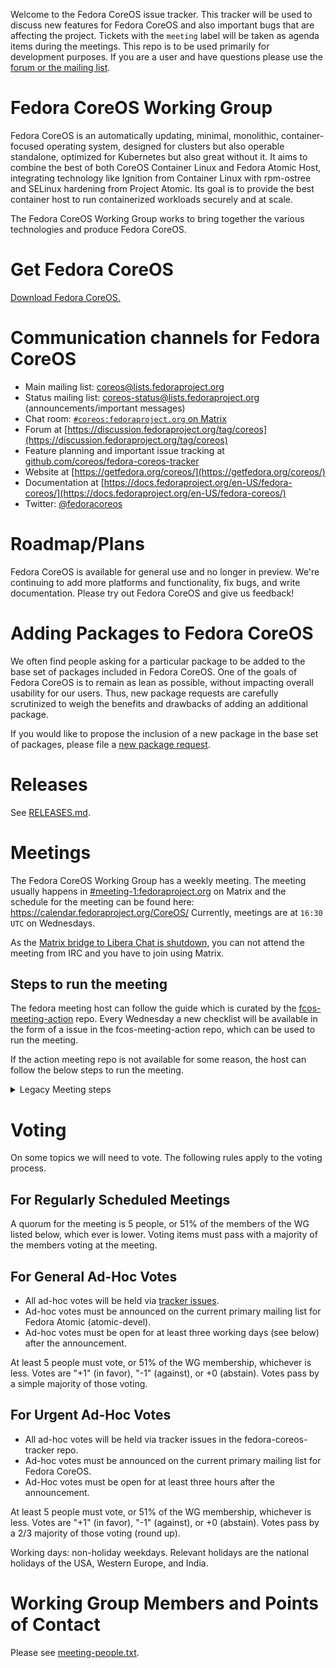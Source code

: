 Welcome to the Fedora CoreOS issue tracker. This tracker will be used
to discuss new features for Fedora CoreOS and also important bugs that
are affecting the project. Tickets with the `meeting` label will be
taken as agenda items during the meetings. This repo is to be used primarily
for development purposes. If you are a user and have questions please use
the [forum or the mailing list](#communication-channels-for-fedora-coreos).

# Fedora CoreOS Working Group

Fedora CoreOS is an automatically updating, minimal, monolithic,
container-focused operating system, designed for clusters but also
operable standalone, optimized for Kubernetes but also great without
it. It aims to combine the best of both CoreOS Container Linux and
Fedora Atomic Host, integrating technology like Ignition from Container
Linux with rpm-ostree and SELinux hardening from Project Atomic. Its
goal is to provide the best container host to run containerized workloads
securely and at scale.

The Fedora CoreOS Working Group works to bring together the various
technologies and produce Fedora CoreOS.

# Get Fedora CoreOS

[Download Fedora CoreOS.](https://getfedora.org/coreos/download/)

# Communication channels for Fedora CoreOS

- Main mailing list: [coreos@lists.fedoraproject.org](https://lists.fedoraproject.org/archives/list/coreos@lists.fedoraproject.org/)
- Status mailing list: [coreos-status@lists.fedoraproject.org](https://lists.fedoraproject.org/archives/list/coreos-status@lists.fedoraproject.org/) (announcements/important messages)
- Chat room: [`#coreos:fedoraproject.org` on Matrix](https://chat.fedoraproject.org/#/room/#coreos:fedoraproject.org)
- Forum at [https://discussion.fedoraproject.org/tag/coreos](https://discussion.fedoraproject.org/tag/coreos)
- Feature planning and important issue tracking at [github.com/coreos/fedora-coreos-tracker](https://github.com/coreos/fedora-coreos-tracker)
- Website at [https://getfedora.org/coreos/](https://getfedora.org/coreos/)
- Documentation at [https://docs.fedoraproject.org/en-US/fedora-coreos/](https://docs.fedoraproject.org/en-US/fedora-coreos/)
- Twitter: [@fedoracoreos](https://twitter.com/fedoracoreos)

# Roadmap/Plans

Fedora CoreOS is available for general use and no longer in preview.  We're
continuing to add more platforms and functionality, fix bugs, and write
documentation.  Please try out Fedora CoreOS and give us feedback!

# Adding Packages to Fedora CoreOS

We often find people asking for a particular package to be added to the base set of
packages included in Fedora CoreOS. One of the goals of Fedora CoreOS is to
remain as lean as possible, without impacting overall usability for our users.
Thus, new package requests are carefully scrutinized to weigh the benefits and
drawbacks of adding an additional package.

If you would like to propose the inclusion of a new package in the base set of packages,
please file a [new package request](https://github.com/coreos/fedora-coreos-tracker/issues/new/choose).

# Releases

See [RELEASES.md](RELEASES.md).

# Meetings

The Fedora CoreOS Working Group has a weekly meeting. The meeting usually
happens in
[#meeting-1:fedoraproject.org](https://matrix.to/#/#meeting-1:fedoraproject.org)
on Matrix and the schedule for the meeting can be found here:
https://calendar.fedoraproject.org/CoreOS/ Currently, meetings are at `16:30
UTC` on Wednesdays.

As the
[Matrix bridge to Libera Chat is shutdown](https://matrix.org/blog/2023/11/28/shutting-down-bridge-to-libera-chat/),
you can not attend the meeting from IRC and you have to join using Matrix.

## Steps to run the meeting

The fedora meeting host can follow the guide which is curated by the [fcos-meeting-action](https://github.com/coreos/fcos-meeting-action) repo.
Every Wednesday a new checklist will be available in the form of a issue in the fcos-meeting-action repo, which can be used to run the meeting.

If the action meeting repo is not available for some reason, the host can follow the below steps to run the meeting.

<details>
<summary>Legacy Meeting steps</summary>

- `cd` to a local checkout of this repo and `git pull`
- Ping [meeting people](https://github.com/coreos/fedora-coreos-tracker/blob/main/meeting-people.txt) in `#fedora-coreos` on libera.chat
    - `bash meeting-people.txt`
    - copy lines of output and paste into
      [`#coreos:fedoraproject.org`](https://chat.fedoraproject.org/#/room/#coreos:fedoraproject.org)
      on Matrix
- Navigate to
  [`#meeting-1:fedoraproject.org`](https://matrix.to/#/#meeting-1:fedoraproject.org)
  on Matrix
- Type:
  - `!startmeeting fedora_coreos_meeting`
  - `!topic roll call`

Wait for 2-4 minutes for people to check in for the roll call.

- `!topic Action items from last meeting`

Find the last meeting log from [meetbot](https://meetbot.fedoraproject.org/)
and post the action items in the meeting for people to update the status of.

- After they are done move to each `meeting` ticket from
  [this tracker](https://github.com/coreos/fedora-coreos-tracker/labels/meeting)

Do the following for each ticket

- `!topic` Ticket subject
- `!link <link_to_the_ticket>`

During the meeting, you can give people action items for them to complete:

- `!action <nickname>` description of what needs to be done

When all topics are over, go for open floor:

- `!topic Open Floor`

After open floor, end the meeting.

- `!endmeeting`

Then, when convenient:

- Remove `meeting` labels from [tickets that were discussed](https://github.com/coreos/fedora-coreos-tracker/labels/meeting)

- Send an email to [coreos@lists.fedoraproject.org](mailto:coreos@lists.fedoraproject.org) with the
details of the meeting from [meetbot page](https://meetbot.fedoraproject.org/).
Minutes in textual format are directly available using `.txt` as URL extension.
It's easiest to get the Minutes/Minutes (text)/Log URLs by copying the
footer that Meetbot prints after `#endmeeting`. You can see examples in the
[archives](https://lists.fedoraproject.org/archives/list/coreos@lists.fedoraproject.org/);
the usual format follows:

```
Subject:  Fedora CoreOS Meeting Minutes year-mm-dd

Body:

Minutes: <URL to meetbot .html>
Minutes (text): <URL to meetbot .txt>
Log:  <URL to meetbot .log.html>

<Copy/paste content of meetbot .txt>
```
</details>

# Voting

On some topics we will need to vote. The following rules apply to the voting
process.

## For Regularly Scheduled Meetings

A quorum for the meeting is 5 people, or 51% of the members of the WG listed
below, which ever is lower. Voting items must pass with a majority of the
members voting at the meeting.

## For General Ad-Hoc Votes

- All ad-hoc votes will be held via [tracker issues](https://github.com/coreos/fedora-coreos-tracker/).
- Ad-hoc votes must be announced on the current primary mailing list for Fedora Atomic (atomic-devel).
- Ad-hoc votes must be open for at least three working days (see below) after the announcement.

At least 5 people must vote, or 51% of the WG membership, whichever is
less. Votes are "+1" (in favor), "-1" (against), or +0 (abstain). Votes
pass by a simple majority of those voting.

## For Urgent Ad-Hoc Votes

- All ad-hoc votes will be held via tracker issues in the fedora-coreos-tracker repo.
- Ad-hoc votes must be announced on the current primary mailing list for Fedora CoreOS.
- Ad-Hoc votes must be open for at least three hours after the announcement.

At least 5 people must vote, or 51% of the WG membership, whichever is less. Votes are "+1" (in favor), "-1" (against), or +0 (abstain). Votes pass by a 2/3 majority of those voting (round up).

Working days: non-holiday weekdays. Relevant holidays are the national holidays of the USA, Western Europe, and India.

# Working Group Members and Points of Contact

Please see [meeting-people.txt](https://github.com/coreos/fedora-coreos-tracker/blob/main/meeting-people.txt).
